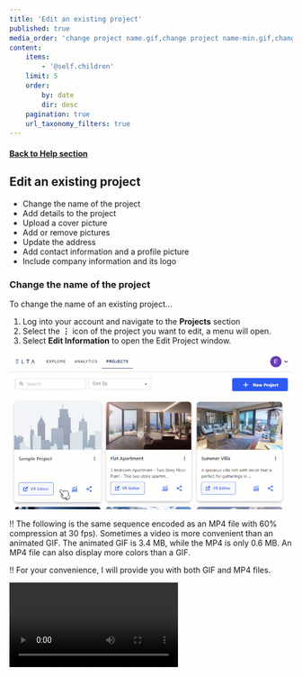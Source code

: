 ```yaml
---
title: 'Edit an existing project'
published: true
media_order: 'change project name.gif,change project name-min.gif,change project name.mp4'
content:
    items:
        - '@self.children'
    limit: 5
    order:
        by: date
        dir: desc
    pagination: true
    url_taxonomy_filters: true
---
```


#### [Back to Help section](https://elsa360documentation.josemanuelsalgado.com/)
## Edit an existing project

* Change the name of the project
* Add details to the project
* Upload a cover picture
* Add or remove pictures
* Update the address
* Add contact information and a profile picture
* Include company information and its logo


### Change the name of the project

To change the name of an existing project...

1. Log into your account and navigate to the **Projects** section
2. Select the **⋮** icon of the project you want to edit, a menu will open.
3. Select **Edit Information** to open the Edit Project window.

![change%20project%20name](change%20project%20name.gif "change%20project%20name")

!! The following is the same sequence encoded as an MP4 file with 60% compression at 30 fps). Sometimes a video is more convenient than an animated GIF. The animated GIF is 3.4 MB, while the MP4 is only 0.6 MB. An MP4 file can also display more colors than a GIF.

!! For your convenience, I will provide you with both GIF and MP4 files.

![change%20project%20name](change%20project%20name.mp4 "change%20project%20name")
